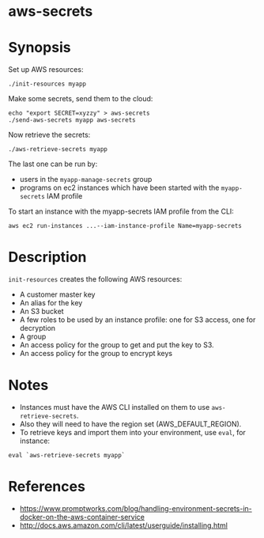 aws-secrets
===========

Synopsis
========

Set up AWS resources:
```
./init-resources myapp
```

Make some secrets, send them to the cloud:
```
echo "export SECRET=xyzzy" > aws-secrets
./send-aws-secrets myapp aws-secrets
```

Now retrieve the secrets:

```
./aws-retrieve-secrets myapp
```

The last one can be run by:
  - users in the `myapp-manage-secrets` group
  - programs on ec2 instances which have been started with the `myapp-secrets` IAM profile

To start an instance with the myapp-secrets IAM profile from the CLI:

  `aws ec2 run-instances ...--iam-instance-profile Name=myapp-secrets`

Description
===========

`init-resources` creates the following AWS resources:

- A customer master key
- An alias for the key
- An S3 bucket
- A few roles to be used by an instance profile: one for S3 access, one for decryption
- A group
- An access policy for the group to get and put the key to S3.
- An access policy for the group to encrypt keys

Notes
======

- Instances must have the AWS CLI installed on them to use `aws-retrieve-secrets`.
- Also they will need to have the region set (AWS_DEFAULT_REGION).
- To retrieve keys and import them into your environment, use `eval`, for instance:

```
eval `aws-retrieve-secrets myapp`
```


References
==========

- https://www.promptworks.com/blog/handling-environment-secrets-in-docker-on-the-aws-container-service
- http://docs.aws.amazon.com/cli/latest/userguide/installing.html
